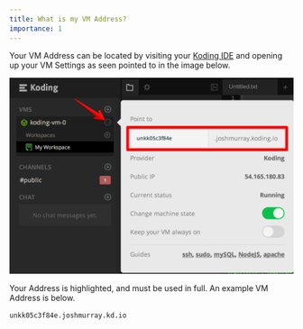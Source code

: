 ```yaml
---
title: What is my VM Address?
importance: 1
---
```


Your VM Address can be located by visiting your [Koding IDE][ide] and 
opening up your VM Settings as seen pointed to in the image below.

![VM Settings](/faq/vm-address/vm-settings.png)

Your Address is highlighted, and must be used in full. An example VM 
Address is below.

```
unkk05c3f84e.joshmurray.kd.io
```


[ide]: https://koding.com/IDE

